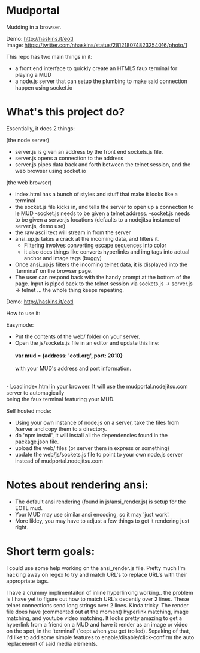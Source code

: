 Mudportal
=========

Mudding in a browser.

Demo:  http://haskins.it/eotl<br/>
Image: https://twitter.com/nhaskins/status/281218074823254016/photo/1<br/>

This repo has two main things in it:
- a front end interface to quickly create an HTML5 faux terminal for playing a MUD
- a node.js server that can setup the plumbing to make said connection happen using socket.io


What's this project do?
=======================

Essentially, it does 2 things:

(the node server)
- server.js is given an address by the front end sockets.js file.
- server.js opens a connection to the address
- server.js pipes data back and forth between the telnet session, and the web browser using socket.io

(the web browser)
- index.html has a bunch of styles and stuff that make it looks like a terminal
- the socket.js file kicks in, and tells the server to open up a connection to le MUD
  -socket.js needs to be given a telnet address.
  -socket.js needs to be given a server.js locations (defaults to a nodejitsu instance of server.js, demo use)
- the raw ascii text will stream in from the server
- ansi_up.js takes a crack at the incoming data, and filters it.
  - Filtering involves converting escape sequences into color
  - it also does things like converts hyperlinks and img tags into actual anchor and image tags (buggy)
- Once ansi_up.js filters the incoming telnet data, it is displayed into the 'terminal' on the browser page.
- The user can respond back with the handy prompt at the bottom of the page.  Input is piped back to the telnet
  session via sockets.js -> server.js -> telnet ... the whole thing keeps repeating.


Demo: http://haskins.it/eotl

How to use it:

Easymode:
- Put the contents of the web/ folder on your server.
- Open the js/sockets.js file in an editor and update this line:<br/><br/>
  <strong>   var mud    = {address: 'eotl.org', port: 2010}</strong><br/><br/>
  with your MUD's address and port information.<br/>
<br/>
- Load index.html in your browser. It will use the mudportal.nodejitsu.com server to automagically<br/>
  being the faux terminal featuring your MUD.
  

Self hosted mode:
- Using your own instance of node.js on a server, take the files from /server and copy
  them to a directory.
- do 'npm install', it will install all the dependencies found in the package.json file.
- upload the web/ files (or server them in express or something)
- update the web/js/sockets.js file to point to your own node.js server instead of mudportal.nodejitsu.com

Notes about rendering ansi:
=========
- The default ansi rendering (found in js/ansi_render.js) is setup for the
  EOTL mud.  
- Your MUD may use similar ansi encoding, so it may 'just work'.  
- More likley, you may have to adjust a few things to get it rendering just right.


Short term goals:
=========
I could use some help working on the ansi_render.js file.  Pretty much I'm hacking away on regex to try
and match URL's to replace URL's with their appropriate tags.

I have a crummy implimentaiton of inline hyperlinking working.. the problem is I have yet to figure out
how to match URL's decently over 2 lines.  These telnet connections send long strings over 2 lines.  Kinda
tricky.  The render file does have (commented out at the moment) hyperlink matching, image matching, and youtube
video matching.  It looks pretty amazing to get a hyperlink from a friend on a MUD and have it  render
as an image or video on the spot, in the 'terminal' ('cept when you get trolled).  Sepaking of that, I'd like to add
some simple features to enable/disable/click-confirm the auto replacement of said media elements.



